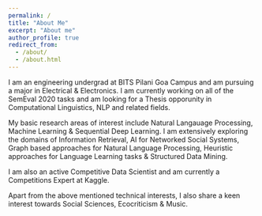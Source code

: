 ```yaml
---
permalink: /
title: "About Me"
excerpt: "About me"
author_profile: true
redirect_from: 
  - /about/
  - /about.html
---
```


I am an engineering undergrad at BITS Pilani Goa Campus and am pursuing a major in Electrical & Electronics. I am currently working on all of the SemEval 2020 tasks and am looking for a Thesis opporunity in Computational Linguistics, NLP and related fields.

My basic research areas of interest include Natural Langauage Processing, Machine Learning & Sequential Deep Learning.
I am extensively exploring the domains of Information Retrieval, AI for Networked Social Systems, Graph based approaches for Natural Language Processing, Heuristic approaches for Language Learning tasks & Structured Data Mining.

I am also an active Competitive Data Scientist and am currently a Competitions Expert at Kaggle.

Apart from the above mentioned technical interests, I also share a keen interest towards Social Sciences, Ecocriticism & Music.


